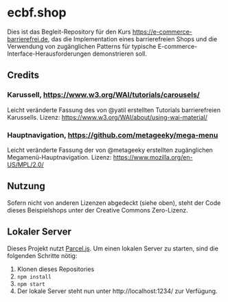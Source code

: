# ecbf.shop

Dies ist das Begleit-Repository für den Kurs https://e-commerce-barrierefrei.de, das die Implementation eines barrierefreien Shops und die Verwendung von zugänglichen Patterns für typische E-commerce-Interface-Herausforderungen demonstrieren soll.

## Credits

### Karussell, https://www.w3.org/WAI/tutorials/carousels/
Leicht veränderte Fassung des von @yatil erstellten Tutorials barrierefreien Karussells. Lizenz: https://www.w3.org/WAI/about/using-wai-material/

### Hauptnavigation, https://github.com/metageeky/mega-menu
Leicht veränderte Fassung der von @metageeky erstellten zugänglichen Megamenü-Hauptnavigation. Lizenz: https://www.mozilla.org/en-US/MPL/2.0/

## Nutzung
Sofern nicht von anderen Lizenzen abgedeckt (siehe oben), steht der Code dieses Beispielshops unter der Creative Commons Zero-Lizenz.

## Lokaler Server
Dieses Projekt nutzt [Parcel.js](https://parceljs.org/). Um einen lokalen Server zu starten, sind die folgenden Schritte nötig:
1. Klonen dieses Repositories
2. `npm install`
3. `npm start`
4. Der lokale Server steht nun unter http://localhost:1234/ zur Verfügung.
